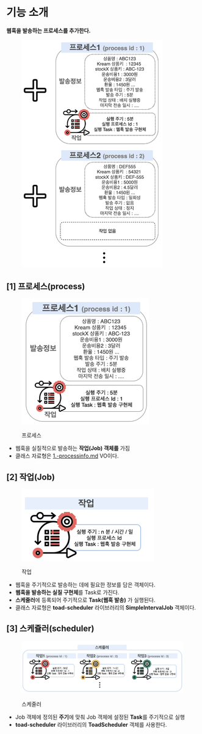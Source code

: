 # 기능 소개

**웹훅을 발송하는 프로세스를 추가한다.**

<figure><img src="../../../../.gitbook/assets/image (5).png" alt="" width="370"><figcaption></figcaption></figure>

&#x20;

## \[1] 프로세스(process)

<figure><img src="../../../../.gitbook/assets/image (15).png" alt="" width="334"><figcaption><p>프로세스</p></figcaption></figure>

* 웹훅을 실질적으로 발송하는 **작업(Job) 객체를** 가짐
* 클래스 자료형은 [1.-processinfo.md](<../../undefined/(1) VO 설계 및 설계도 작성/3./1.-processinfo.md> "mention") VO이다.&#x20;

## \[2] 작업(Job)

<figure><img src="../../../../.gitbook/assets/image (2).png" alt="" width="347"><figcaption><p>작업</p></figcaption></figure>

* 웹훅을 주기적으로 발송하는 데에 필요한 정보를 담은 객체이다.
* **웹훅을 발송하는 실질 구현체**를 Task로 가진다.
* **스케줄러**에 등록되어 주기적으로 **Task(웹훅 발송)** 가 실행된다.
* 클래스 자료형은 **toad-scheduler** 라이브러리의 **SimpleIntervalJob** 객체이다.

## \[3] 스케쥴러(scheduler)

<figure><img src="../../../../.gitbook/assets/image (3).png" alt=""><figcaption><p>스케줄러</p></figcaption></figure>

* Job 객체에 정의된 **주기**에 맞춰 Job 객체에 설정된 **Task**를 주기적으로 실행
* **toad-scheduler** 라이브러리의 **ToadScheduler** 객체를 사용한다.
